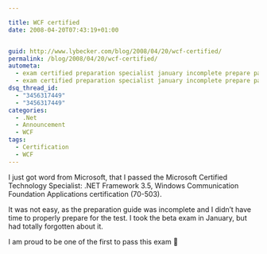 ```yaml
---

title: WCF certified
date: 2008-04-20T07:43:19+01:00


guid: http://www.lybecker.com/blog/2008/04/20/wcf-certified/
permalink: /blog/2008/04/20/wcf-certified/
autometa:
  - exam certified preparation specialist january incomplete prepare passed
  - exam certified preparation specialist january incomplete prepare passed
dsq_thread_id:
  - "3456317449"
  - "3456317449"
categories:
  - .Net
  - Announcement
  - WCF
tags:
  - Certification
  - WCF
---
```

I just got word from Microsoft, that I passed the Microsoft Certified Technology Specialist: .NET Framework 3.5, Windows Communication Foundation Applications certification (70-503).

It was not easy, as the preparation guide was incomplete and I didn’t have time to properly prepare for the test. I took the beta exam in January, but had totally forgotten about it.

I am proud to be one of the first to pass this exam 🙂
